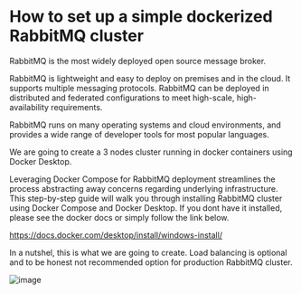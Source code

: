 # How to set up a simple dockerized RabbitMQ cluster

RabbitMQ is the most widely deployed open source message broker.

RabbitMQ is lightweight and easy to deploy on premises and in the cloud. It supports multiple messaging protocols. RabbitMQ can be deployed in distributed and federated configurations to meet high-scale, high-availability requirements.

RabbitMQ runs on many operating systems and cloud environments, and provides a wide range of developer tools for most popular languages.

We are going to create a 3 nodes cluster running in docker containers using Docker Desktop. 

Leveraging Docker Compose for RabbitMQ deployment streamlines the process abstracting away concerns regarding underlying infrastructure. This step-by-step guide will walk you through installing RabbitMQ cluster using Docker Compose and Docker Desktop. If you dont have it installed, please see the docker docs or simply follow the link below.

https://docs.docker.com/desktop/install/windows-install/


In a nutshel, this is what we are going to create. Load balancing is optional and to be honest not recommended option for production RabbitMQ cluster. 

![image](https://github.com/dsamborschi/Rabbit-Cluster/assets/3628896/444069b3-a48d-4604-99a9-f542ffc00ff8)
